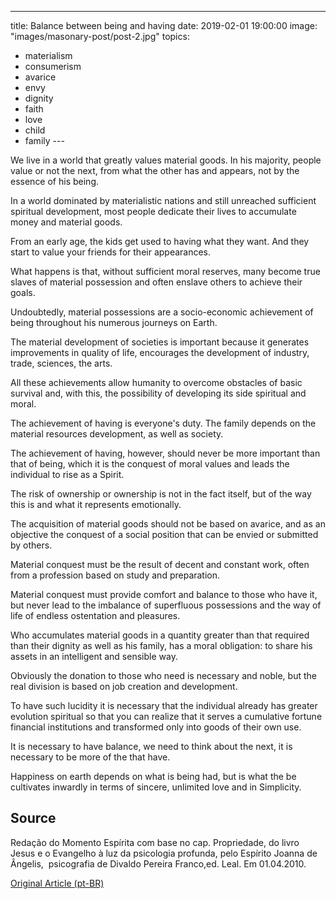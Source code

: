 ---
title: Balance between being and having
date: 2019-02-01 19:00:00
image: "images/masonary-post/post-2.jpg"
topics: 
- materialism
- consumerism
- avarice
- envy
- dignity
- faith
- love
- child
- family
--- 

We live in a world that greatly values material goods. In his
majority, people value or not the next, from what the other has
and appears, not by the essence of his being.

In a world dominated by materialistic nations and still unreached
sufficient spiritual development, most people dedicate their lives
to accumulate money and material goods.

From an early age, the kids get used to having what they want. And they start to value
your friends for their appearances.

What happens is that, without sufficient moral reserves, many become
true slaves of material possession and often enslave others to
achieve their goals.

Undoubtedly, material possessions are a socio-economic achievement of being
throughout his numerous journeys on Earth.

The material development of societies is important because it generates improvements in
quality of life, encourages the development of industry, trade,
sciences, the arts.

All these achievements allow humanity to overcome obstacles of
basic survival and, with this, the possibility of developing its side
spiritual and moral.

The achievement of having is everyone's duty. The family depends on the material resources
development, as well as society.

The achievement of having, however, should never be more important than that of being, which
it is the conquest of moral values and leads the individual to rise as a Spirit.

The risk of ownership or ownership is not in the fact itself, but of the
way this is and what it represents emotionally.

The acquisition of material goods should not be based on avarice, and as an objective
the conquest of a social position that can be envied or submitted by others.

Material conquest must be the result of decent and constant work,
often from a profession based on study and preparation.

Material conquest must provide comfort and balance to those who have it,
but never lead to the imbalance of superfluous possessions and the way of life of
endless ostentation and pleasures.

Who accumulates material goods in a quantity greater than that required than their
dignity as well as his family, has a moral obligation: to share his assets
in an intelligent and sensible way.

Obviously the donation to those who need is necessary and noble, but the
real division is based on job creation and development.

To have such lucidity it is necessary that the individual already has greater evolution
spiritual so that you can realize that it serves a cumulative fortune
financial institutions and transformed only into goods of their own use.

It is necessary to have balance, we need to think about the next, it is necessary to be more of the
that have.

Happiness on earth depends on what is being had, but is what the
be cultivates inwardly in terms of sincere, unlimited love and in
Simplicity.



## Source
Redação do Momento Espírita com base no cap.
Propriedade, do livro Jesus e o Evangelho à luz da
psicologia profunda, pelo Espírito Joanna de Ângelis,
 psicografia de Divaldo Pereira Franco,ed. Leal.
Em 01.04.2010.


[Original Article (pt-BR)](http://www.momento.com.br/pt/ler_texto.php?id=2572)

